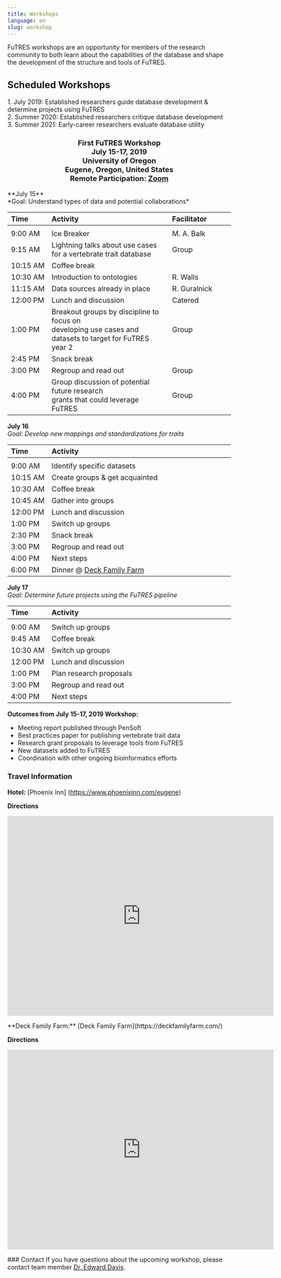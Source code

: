 ```yaml
---
title: Workshops
language: en
slug: workshop
---
```

FuTRES workshops are an opportunity for members of the research community to both learn about the capabilities of the database and shape the development of the structure and tools of FuTRES.

## Scheduled Workshops
<p>1. July 2019: Established researchers guide database development & determine projects using FuTRES<br>
2. Summer 2020: Established researchers critique database development<br>
3. Summer 2021: Early-career researchers evaluate database utility</p>
<h3 style="text-align: center;" markdown="1">
First FuTRES Workshop<br>
July 15-17, 2019<br>
University of Oregon<br>
Eugene, Oregon, United States<br>
Remote Participation: <a href="https://arizona.zoom.us/j/703642783">Zoom</a><br>
</h3>
**July 15**<br>
*Goal: Understand types of data and potential collaborations*

| Time | Activity | Facilitator |
| :--- | :--- | :--- |
| <img width=50/>|<img width=700/>|<img width=250/>|
| 9:00&nbsp;AM | Ice Breaker | M. A. Balk |
| 9:15&nbsp;AM | Lightning talks about use cases for a vertebrate trait database | Group |
| 10:15&nbsp;AM | Coffee break | |
| 10:30&nbsp;AM | Introduction to ontologies | R. Walls |
| 11:15&nbsp;AM | Data sources already in place | R. Guralnick |
| 12:00&nbsp;PM | Lunch and discussion | Catered |
| 1:00&nbsp;PM | Breakout groups by discipline to focus on <br> developing use cases and datasets to target for FuTRES year 2 | Group |
| 2:45&nbsp;PM | Snack break | |
| 3:00&nbsp;PM | Regroup and read out | Group |
| 4:00&nbsp;PM | Group discussion of potential future research <br> grants that could leverage FuTRES | Group |

**July 16**<br>
*Goal: Develop new mappings and standardizations for traits*

| Time | Activity |
| :--- | :--- |
|<img width=50/>|<img width=700/>|
| 9:00&nbsp;AM | Identify specific datasets |
| 10:15&nbsp;AM | Create groups & get acquainted |
| 10:30&nbsp;AM | Coffee break |
| 10:45&nbsp;AM | Gather into groups |
| 12:00&nbsp;PM | Lunch and discussion |
| 1:00&nbsp;PM | Switch up groups |
| 2:30&nbsp;PM | Snack break |
| 3:00&nbsp;PM | Regroup and read out |
| 4:00&nbsp;PM | Next steps |
| 6:00&nbsp;PM | Dinner @ <a href="https://deckfamilyfarm.com/">Deck Family Farm</a> |


**July 17**<br>
*Goal: Determine future projects using the FuTRES pipeline*

| Time | Activity |
| :--- | :--- |
| <img width=50/>|<img width=700/>|
| 9:00&nbsp;AM | Switch up groups |
| 9:45&nbsp;AM | Coffee break |
| 10:30&nbsp;AM | Switch up groups |
| 12:00&nbsp;PM | Lunch and discussion |
| 1:00&nbsp;PM | Plan research proposals |
| 3:00&nbsp;PM | Regroup and read out |
| 4:00&nbsp;PM | Next steps |

**Outcomes from July 15-17, 2019 Workshop:**<br>
- Meeting report published through PenSoft<br>
- Best practices paper for publishing vertebrate trait data<br>
- Research grant proposals to leverage tools from FuTRES<br>
- New datasets added to FuTRES<br>
- Coordination with other ongoing bioinformatics efforts<br>

### Travel Information
**Hotel:** [Phoenix Inn] (https://www.phoenixinn.com/eugene)

**Directions**<br>
<iframe src="https://www.google.com/maps/embed?pb=!1m18!1m12!1m3!1d2867.6704790774124!2d-123.08183858483429!3d44.048861934773804!2m3!1f0!2f0!3f0!3m2!1i1024!2i768!4f13.1!3m3!1m2!1s0x54c11e3d99b087c3%3A0xc244865c1730869a!2sPhoenix+Inn+Suites+Eugene!5e0!3m2!1sen!2sus!4v1559322049919!5m2!1sen!2sus" width="600" height="450" frameborder="0" style="border:0" allowfullscreen></iframe>
</p>
<p>
**Deck Family Farm:** [Deck Family Farm](https://deckfamilyfarm.com/)

**Directions**<br>
<iframe src="https://www.google.com/maps/embed?pb=!1m18!1m12!1m3!1d2859.395897250202!2d-123.34815304949865!3d44.21950697900345!2m3!1f0!2f0!3f0!3m2!1i1024!2i768!4f13.1!3m3!1m2!1s0x54c1007cd9f7eb3f%3A0x9981e40e5724792f!2sDeck+Family+Farm!5e0!3m2!1sen!2sus!4v1561058765889!5m2!1sen!2sus" width="600" height="450" frameborder="0" style="border:0" allowfullscreen></iframe>
</p>
### Contact
If you have questions about the upcoming workshop, please contact team member <a href = "mailto: edavis@uoregon.edu">Dr. Edward Davis</a>.
